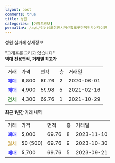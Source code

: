 ```yaml
---
layout: post
comments: true
title: 성원
categories: [아파트정보]
permalink: /apt/경상남도창원시마산합포구진북면지산리성원
---
```


성원 실거래 상세정보

<script type="text/javascript">
  google.charts.load('current', {'packages':['line', 'corechart']});
  google.charts.setOnLoadCallback(drawChart);

  function drawChart() {
    var data = new google.visualization.DataTable();
    data.addColumn('date', '거래일');
    data.addColumn('number', "매매");
    data.addColumn('number', "전세");
    data.addColumn('number', "전매");

    data.addRows([[new Date(Date.parse("2023-11-10")), 5000, null, null], [new Date(Date.parse("2023-10-30")), null, null, null], [new Date(Date.parse("2023-09-21")), 5700, null, null]]);

    var options = {
      hAxis: {
        format: 'yyyy/MM/dd'
      },    
      lineWidth: 0,
      pointsVisible: true,    
      title: '최근 1년간 유형별 실거래가 분포',
      legend: { position: 'bottom' }
    };

    var formatter = new google.visualization.NumberFormat({pattern:'###,###'} );
    formatter.format(data, 1);
    formatter.format(data, 2);
    
    setTimeout(function() {
        var chart = new google.visualization.LineChart(document.getElementById('columnchart_material'));
        chart.draw(data, (options));
        document.getElementById('loading').style.display = 'none';
    }, 200);
  }
</script>


<div id="loading" style="z-index:20; display: block; margin-left: 0px">"그래프를 그리고 있습니다"</div>
<div id="columnchart_material" style="width: 95%; margin-left: 0px; display: block"></div>
<!-- contents start -->
<b>역대 전용면적, 거래별 최고가</b>
<table class="sortable">
    <tr>
      <td>거래</td>
      <td>가격</td>
      <td>면적</td>
      <td>층</td>
      <td>거래일</td>
    </tr>
        <tr>
          <td><a style="color: blue">매매</a></td>
          <td>6,800</td>
          <td>69.76</td>
          <td>2</td>
          <td>2020-06-01</td>
        </tr>            <tr>
          <td><a style="color: blue">매매</a></td>
          <td>4,900</td>
          <td>59.98</td>
          <td>5</td>
          <td>2021-02-16</td>
        </tr>        
        <tr>
              <td><a style="color: darkgreen">전세</a></td>
              <td>4,300</td>
              <td>69.76</td>
              <td>1</td>
              <td>2021-10-29</td>
            </tr>        
    
</table>

<b>최근 1년간 거래 내역</b>

<table class="sortable">
    <tr>
      <td>거래</td>
      <td>가격</td>
      <td>면적</td>
      <td>층</td>
      <td>거래일</td>
    </tr>
    <tr>
      <td><a style="color: blue">매매</a></td>
      <td>5,000</td>
      <td>69.76</td>
      <td>8</td>
      <td>2023-11-10</td>
    </tr>          <tr>
      <td><a style="color: darkgoldenrod">월세</a></td>
      <td>50 (500)</td>
      <td>69.76</td>
      <td>9</td>
      <td>2023-10-30</td>
    </tr>          <tr>
      <td><a style="color: blue">매매</a></td>
      <td>5,700</td>
      <td>69.76</td>
      <td>5</td>
      <td>2023-09-21</td>
    </tr>      </table>
<!-- contents end -->    

